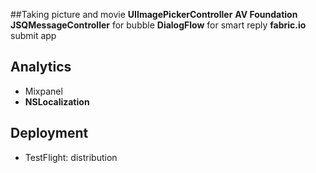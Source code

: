 ##Taking picture and movie
**UIImagePickerController**
**AV Foundation**
**JSQMessageController** for bubble 
**DialogFlow** for smart reply
**fabric.io** submit app

## Analytics
* Mixpanel
* **NSLocalization**

## Deployment
* TestFlight: distribution